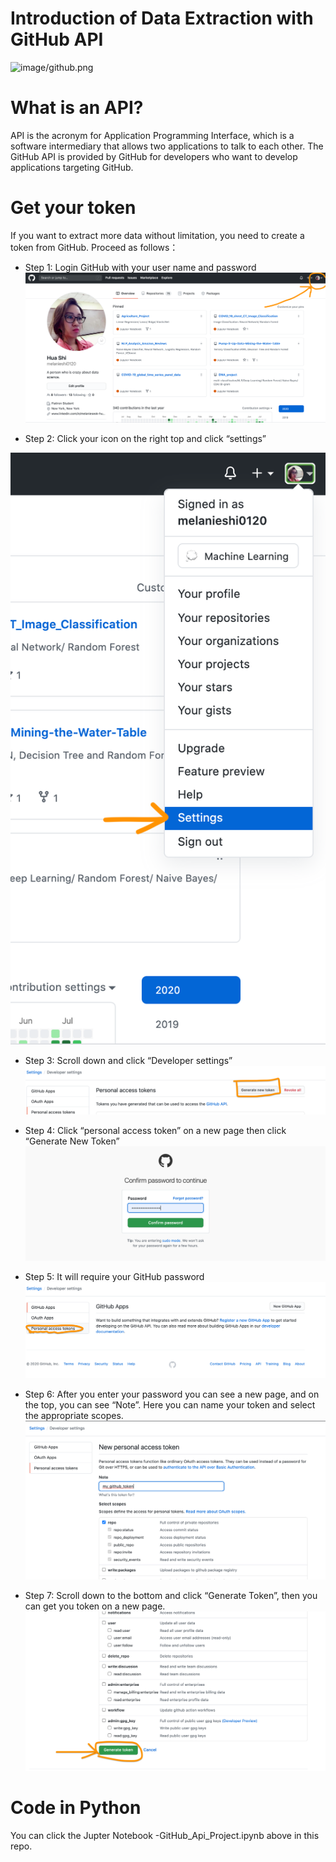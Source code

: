 # Introduction of Data Extraction with GitHub API
![image/github.png](image/github.png)

# What is an API?
API is the acronym for Application Programming Interface, which is a software intermediary that allows two applications to talk to each other. The GitHub API is provided by GitHub for developers who want to develop applications targeting GitHub.

# Get your token
If you want to extract more data without limitation, you need to create a token from GitHub. Proceed as follows：
- Step 1: Login GitHub with your user name and password
![images/0homepage.png](images/0homepage.png)

- Step 2: Click your icon on the right top and click “settings”

![images/1click_settings.png](images/1click_settings.png)

- Step 3: Scroll down and click “Developer settings”
![images/3Generate_new_token.png](images/3Generate_new_token.png)
- Step 4: Click “personal access token” on a new page then click “Generate New Token”
![images/4then_it_requires_your_passward.png](images/4then_it_requires_your_passward.png)

- Step 5: It will require your GitHub password
![images/5Personal_access_tokens.png](images/5Personal_access_tokens.png)

- Step 6: After you enter your password you can see a new page, and on the top, you can see “Note”. Here you can name your token and select the appropriate scopes.
![images/6Note_to_name_your_token.png](images/6Note_to_name_your_token.png)

- Step 7: Scroll down to the bottom and click “Generate Token”, then you can get you token on a new page.
![images/7scroll_down_to_the_bottom_generatetoken.png](images/7scroll_down_to_the_bottom_generatetoken.png)

# Code in Python
You can click the Jupter Notebook -GitHub_Api_Project.ipynb above in this repo.